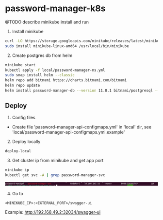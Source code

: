 # password-manager-k8s


@TODO describe minikube install and run
1. Install minikube
```sh
curl -LO https://storage.googleapis.com/minikube/releases/latest/minikube-linux-amd64
sudo install minikube-linux-amd64 /usr/local/bin/minikube
```

2. Create postgres db from helm
```sh
minikube start
kubectl apply -f local/password-manager-ns.yml
sudo snap install helm --classic
helm repo add bitnami https://charts.bitnami.com/bitnami
helm repo update
helm install password-manager-db --version 11.8.1 bitnami/postgresql --namespace password-manager -f local/db/values.yml
```


## Deploy
1. Config files
- Create file 'password-manager-api-configmaps.yml' in 'local' dir, see 'local/password-manager-api-configmaps.yml.example'

2. Deploy locally
```sh
deploy-local
```

3. Get cluster ip from minikube and get app port
```sh
minikube ip
kubectl get svc -A | grep password-manager-svc
```
![img.png](kubectl-service-image.png)

4. Go to 
```
<MINIKUBE_IP>:<EXTERNAL_PORT>/swagger-ui
```
Example: http://192.168.49.2:32034/swagger-ui